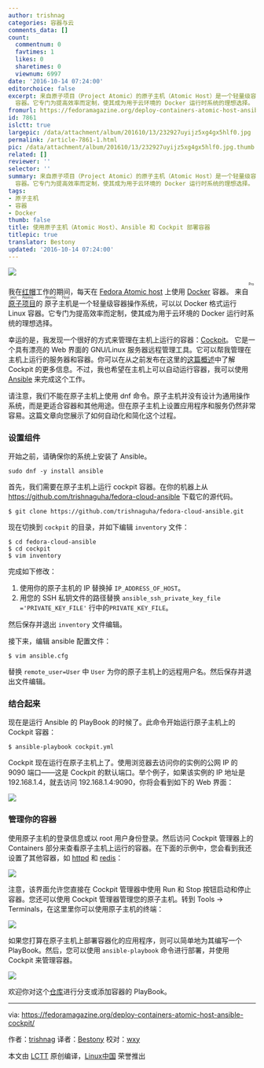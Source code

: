 ```yaml
---
author: trishnag
categories: 容器与云
comments_data: []
count:
  commentnum: 0
  favtimes: 1
  likes: 0
  sharetimes: 0
  viewnum: 6997
date: '2016-10-14 07:24:00'
editorchoice: false
excerpt: 来自原子项目（Project Atomic）的原子主机（Atomic Host）是一个轻量级容器操作系统，可以以 Docker 格式运行 Linux
  容器。它专门为提高效率而定制，使其成为用于云环境的 Docker 运行时系统的理想选择。
fromurl: https://fedoramagazine.org/deploy-containers-atomic-host-ansible-cockpit/
id: 7861
islctt: true
largepic: /data/attachment/album/201610/13/232927uyijz5xg4gx5hlf0.jpg
permalink: /article-7861-1.html
pic: /data/attachment/album/201610/13/232927uyijz5xg4gx5hlf0.jpg.thumb.jpg
related: []
reviewer: ''
selector: ''
summary: 来自原子项目（Project Atomic）的原子主机（Atomic Host）是一个轻量级容器操作系统，可以以 Docker 格式运行 Linux
  容器。它专门为提高效率而定制，使其成为用于云环境的 Docker 运行时系统的理想选择。
tags:
- 原子主机
- 容器
- Docker
thumb: false
title: 使用原子主机（Atomic Host）、Ansible 和 Cockpit 部署容器
titlepic: true
translator: Bestony
updated: '2016-10-14 07:24:00'
---
```


![](/data/attachment/album/201610/13/232927uyijz5xg4gx5hlf0.jpg)


我在[红帽](https://www.redhat.com/)工作的期间，每天在 [Fedora Atomic host](https://getfedora.org/en/cloud/download/atomic.html) 上使用 [Docker](https://www.docker.com/) 容器。 来自<ruby> <a href="http://www.projectatomic.io/">  原子项目 </a> <rp>  （ </rp> <rt>  Project Atomic </rt> <rp>  ） </rp></ruby>的<ruby> 原子主机 <rp>  （ </rp> <rt>  Atomic Host </rt> <rp>  ） </rp></ruby>是一个轻量级容器操作系统，可以以 Docker 格式运行 Linux 容器。它专门为提高效率而定制，使其成为用于云环境的 Docker 运行时系统的理想选择。


幸运的是，我发现一个很好的方式来管理在主机上运行的容器：[Cockpit](http://cockpit-project.org/)。 它是一个具有漂亮的 Web 界面的 GNU/Linux 服务器远程管理工具。它可以帮我管理在主机上运行的服务器和容器。你可以在从之前发布在这里的[这篇概述](https://fedoramagazine.org/cockpit-overview/)中了解 Cockpit 的更多信息。不过，我也希望在主机上可以自动运行容器，我可以使用 [Ansible](https://www.ansible.com/) 来完成这个工作。


请注意，我们不能在原子主机上使用 dnf 命令。原子主机并没有设计为通用操作系统，而是更适合容器和其他用途。但在原子主机上设置应用程序和服务仍然非常容易。这篇文章向您展示了如何自动化和简化这个过程。


### 设置组件


开始之前，请确保你的系统上安装了 Ansible。



```
sudo dnf -y install ansible

```

首先，我们需要在原子主机上运行 cockpit 容器。在你的机器上从 <https://github.com/trishnaguha/fedora-cloud-ansible> 下载它的源代码。



```
$ git clone https://github.com/trishnaguha/fedora-cloud-ansible.git

```

现在切换到 `cockpit` 的目录，并如下编辑 `inventory` 文件：



```
$ cd fedora-cloud-ansible
$ cd cockpit
$ vim inventory

```

完成如下修改：


1. 使用你的原子主机的 IP 替换掉 `IP_ADDRESS_OF_HOST`。
2. 用您的 SSH 私钥文件的路径替换 `ansible_ssh_private_key_file ='PRIVATE_KEY_FILE'` 行中的`PRIVATE_KEY_FILE`。


然后保存并退出 `inventory` 文件编辑。


接下来，编辑 ansible 配置文件：



```
$ vim ansible.cfg

```

替换 `remote_user=User` 中 `User` 为你的原子主机上的远程用户名。然后保存并退出文件编辑。


### 结合起来


现在是运行 Ansible 的 PlayBook 的时候了。此命令开始运行原子主机上的 Cockpit 容器：



```
$ ansible-playbook cockpit.yml

```

Cockpit 现在运行在原子主机上了。使用浏览器去访问你的实例的公网 IP 的 9090 端口——这是 Cockpit 的默认端口。举个例子，如果该实例的 IP 地址是 192.168.1.4，就去访问 192.168.1.4:9090，你将会看到如下的 Web 界面：


![](/data/attachment/album/201610/13/232955lo6melo1mp9kmpkk.jpg)


### 管理你的容器


使用原子主机的登录信息或以 root 用户身份登录。然后访问 Cockpit 管理器上的 Containers 部分来查看原子主机上运行的容器。在下面的示例中，您会看到我还设置了其他容器，如 [httpd](https://github.com/trishnaguha/fedora-cloud-ansible/tree/master/httpd) 和 [redis](https://github.com/trishnaguha/fedora-cloud-ansible/tree/master/redis)：


![](/data/attachment/album/201610/13/233023xcrcsj5gso5kkgpc.jpg)


注意，该界面允许您直接在 Cockpit 管理器中使用 Run 和 Stop 按钮启动和停止容器。您还可以使用 Cockpit 管理器管理您的原子主机。转到 Tools -> Terminals，在这里里你可以使用原子主机的终端：


![](/data/attachment/album/201610/13/233036g7hqvrg0386qr3qo.jpg)


如果您打算在原子主机上部署容器化的应用程序，则可以简单地为其编写一个 PlayBook。然后，您可以使用 `ansible-playbook` 命令进行部署，并使用 Cockpit 来管理容器。


![](/data/attachment/album/201610/13/233046racagpaabh7np8ap.jpg)


欢迎你对这个[仓库](https://github.com/trishnaguha/fedora-cloud-ansible)进行分支或添加容器的 PlayBook。




---


via: <https://fedoramagazine.org/deploy-containers-atomic-host-ansible-cockpit/>


作者：[trishnag](https://fedoramagazine.org/author/trishnag/) 译者：[Bestony](https://github.com/Bestony) 校对：[wxy](https://github.com/wxy)


本文由 [LCTT](https://github.com/LCTT/TranslateProject) 原创编译，[Linux中国](https://linux.cn/) 荣誉推出